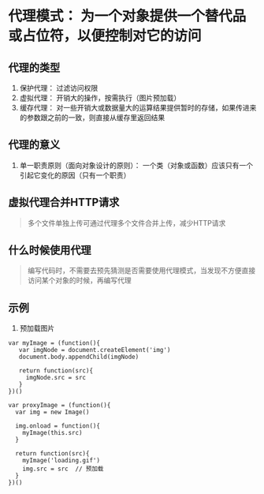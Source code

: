 # 代理模式： 为一个对象提供一个替代品或占位符，以便控制对它的访问

## 代理的类型
   1. 保护代理： 过滤访问权限
   2. 虚拟代理： 开销大的操作，按需执行（图片预加载）
   3. 缓存代理： 对一些开销大或数据量大的运算结果提供暂时的存储，如果传进来的参数跟之前的一致，则直接从缓存里返回结果

## 代理的意义
   1.  单一职责原则（面向对象设计的原则）： 一个类（对象或函数）应该只有一个引起它变化的原因（只有一个职责）


## 虚拟代理合并HTTP请求
> 多个文件单独上传可通过代理多个文件合并上传，减少HTTP请求


## 什么时候使用代理
> 编写代码时，不需要去预先猜测是否需要使用代理模式，当发现不方便直接访问某个对象的时候，再编写代理

## 示例
 1. 预加载图片
 ```
 var myImage = (function(){
    var imgNode = document.createElement('img')
    document.body.appendChild(imgNode)

    return function(src){
      imgNode.src = src
    }
 })()

 var proxyImage = (function(){
   var img = new Image()

   img.onload = function(){
     myImage(this.src)
   }

   return function(src){
     myImage('loading.gif')
     img.src = src  // 预加载
   }
 })()
 ```
